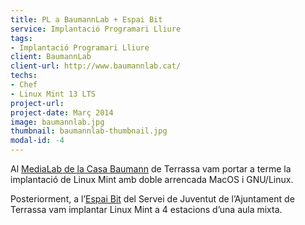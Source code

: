 ```yaml
---
title: PL a BaumannLab + Espai Bit
service: Implantació Programari Lliure
tags:
- Implantació Programari Lliure
client: BaumannLab
client-url: http://www.baumannlab.cat/
techs:
- Chef
- Linux Mint 13 LTS
project-url:
project-date: Març 2014
image: baumannlab.jpg
thumbnail: baumannlab-thumbnail.jpg
modal-id: -4
---
```

Al [MediaLab de la Casa Baumann](http://www.baumannlab.cat/node/470) de Terrassa vam portar a terme la implantació de Linux Mint amb doble arrencada MacOS i GNU/Linux.

Posteriorment, a l’[Espai Bit](http://casabaumann.cat/index.php/districte-jove/espai-bit) del Servei de Juventut de l’Ajuntament de Terrassa vam implantar Linux Mint a 4 estacions d’una aula mixta.
